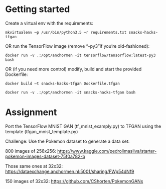 # Getting started

Create a virtual env with the requirements:

`mkvirtualenv –p /usr/bin/python3.5 –r requirements.txt snacks-hacks-tfgan`

OR run the TensorFlow image (remove “-py3”if you’re old-fashioned):

`docker run -v .:/opt/anchormen -it tensorflow/tensorflow:latest-py3 bash`

OR (if you need more control) modify, build and start the provided Dockerfile:

`docker build –t snacks-hacks-tfgan Dockerfile.tfgan`

`docker run -v .:/opt/anchormen -it snacks-hacks-tfgan bash`

# Assignment

Port the TensorFlow MNIST GAN (tf_mnist_examply.py) to TFGAN using the template (tfgan_mnist_template.py)

Challenge: Use the Pokemon dataset to generate a data set:

800 images of 256x256: https://www.kaggle.com/pedrolimasilva/starter-pokemon-images-dataset-75f0a782-b

Those same ones at 32x32: https://dataexchange.anchormen.nl:5001/sharing/FWp54dNf9

150 images of 32x32: https://github.com/CShorten/PokemonGANs

